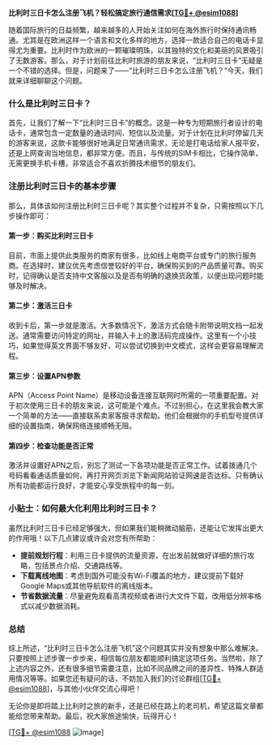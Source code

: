 **比利时三日卡怎么注册飞机？轻松搞定旅行通信需求[[TG💪+ @esim1088](https://t.me/s/esim1088)]**

随着国际旅行的日益频繁，越来越多的人开始关注如何在海外旅行时保持通讯畅通。尤其是在欧洲这样一个语言和文化多样的地方，选择一款适合自己的电话卡显得尤为重要。比利时作为欧洲的一颗璀璨明珠，以其独特的文化和美丽的风景吸引了无数游客。那么，对于计划前往比利时旅游的朋友来说，“比利时三日卡”无疑是一个不错的选择。但是，问题来了——“比利时三日卡怎么注册飞机？”今天，我们就来详细聊聊这个问题。

### 什么是比利时三日卡？

首先，让我们了解一下“比利时三日卡”的概念。这是一种专为短期旅行者设计的电话卡，通常包含一定数量的通话时间、短信以及流量。对于计划在比利时停留几天的游客来说，这款卡能够很好地满足日常通讯需求，无论是打电话给家人报平安，还是上网查询当地信息，都非常方便。而且，与传统的SIM卡相比，它操作简单，无需更换手机卡槽，非常适合不喜欢折腾技术细节的朋友们。

### 注册比利时三日卡的基本步骤

那么，具体该如何注册比利时三日卡呢？其实整个过程并不复杂，只需按照以下几步操作即可：

#### 第一步：购买比利时三日卡

目前，市面上提供此类服务的商家有很多，比如线上电商平台或专门的旅行服务商。在选择时，建议优先考虑信誉较好的平台，确保购买到的产品质量可靠。购买时，记得确认是否支持中文客服以及是否有明确的退换货政策，以便出现问题时能够及时解决。

#### 第二步：激活三日卡

收到卡后，第一步就是激活。大多数情况下，激活方式会随卡附带说明文档一起发送。通常需要访问特定的网址，并输入卡上的激活码完成操作。这里有一个小技巧，如果觉得英文界面不够友好，可以尝试切换到中文模式，这样会更容易理解流程。

#### 第三步：设置APN参数

APN（Access Point Name）是移动设备连接互联网时所需的一项重要配置。对于初次使用三日卡的朋友来说，这可能是个难点。不过别担心，在这里我会教大家一个简单的方法——直接联系卖家客服寻求帮助。他们会根据你的手机型号提供详细的设置指南，确保网络连接顺畅无阻。

#### 第四步：检查功能是否正常

激活并设置好APN之后，别忘了测试一下各项功能是否正常工作。试着拨通几个号码看看通话质量如何，再打开网页浏览下新闻网站验证网速是否达标。只有确认所有功能都运行良好，才能安心享受旅程中的每一刻。

### 小贴士：如何最大化利用比利时三日卡？

虽然比利时三日卡已经足够强大，但如果我们能稍微动脑筋，还能让它发挥出更大的作用哦！以下几点建议或许会对您有所帮助：

- **提前规划行程**：利用三日卡提供的流量资源，在出发前就做好详细的旅行攻略，包括景点介绍、交通路线等。
- **下载离线地图**：考虑到国外可能没有Wi-Fi覆盖的地方，建议提前下载好Google Maps或其他导航软件的离线版本。
- **节省数据流量**：尽量避免观看高清视频或者进行大文件下载，改用低分辨率格式以减少数据消耗。

### 总结

综上所述，“比利时三日卡怎么注册飞机”这个问题其实并没有想象中那么难解决。只要按照上述步骤一步步来，相信每位朋友都能顺利搞定这项任务。当然啦，除了上述内容之外，还有很多细节需要注意，比如不同品牌之间的差异性、特殊人群适用情况等等。如果您还有疑问的话，不妨加入我们的讨论群组[[TG💪+ @esim1088](https://t.me/s/esim1088)]，与其他小伙伴交流心得吧！

无论你是即将踏上比利时之旅的新手，还是已经在路上的老司机，希望这篇文章都能给您带来帮助。最后，祝大家旅途愉快，玩得开心！

[[TG💪+ @esim1088](https://t.me/s/esim1088) ![Image](https://i.postimg.cc/4NQfJmqS/Snipaste-2025-05-13-00-14-12.png)]